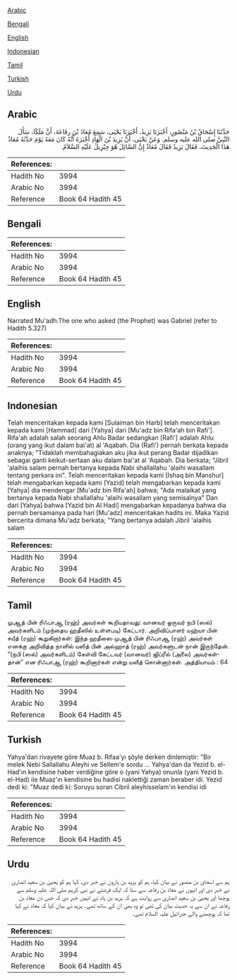 [Arabic](#arabic)

[Bengali](#bengali)

[English](#english)

[Indonesian](#indonesian)

[Tamil](#tamil)

[Turkish](#turkish)

[Urdu](#urdu)

## Arabic


<div dir="rtl" lang="ar" style={{fontSize:'larger',backgroundColor:'#f8f9fa',padding:20}}>
حَدَّثَنَا إِسْحَاقُ بْنُ مَنْصُورٍ، أَخْبَرَنَا يَزِيدُ، أَخْبَرَنَا يَحْيَى، سَمِعَ مُعَاذَ بْنَ رِفَاعَةَ، أَنَّ مَلَكًا، سَأَلَ النَّبِيَّ صلى الله عليه وسلم‏.‏ وَعَنْ يَحْيَى، أَنَّ يَزِيدَ بْنَ الْهَادِ أَخْبَرَهُ أَنَّهُ كَانَ مَعَهُ يَوْمَ حَدَّثَهُ مُعَاذٌ هَذَا الْحَدِيثَ، فَقَالَ يَزِيدُ فَقَالَ مُعَاذٌ إِنَّ السَّائِلَ هُوَ جِبْرِيلُ عَلَيْهِ السَّلاَمُ‏.‏
</div>
<div style={{backgroundColor:'#f8f9fa',padding:20, marginBottom: 10}}><table> <thead> <tr> <th>References:</th> <th></th> </tr> </thead> <tbody><tr><td>Hadith No</td><td>3994</td></tr><tr><td>Arabic No</td><td>3994</td></tr><tr><td>Reference</td><td>Book 64 Hadith 45</td></tr></tbody></table></div>

## Bengali


<div dir="ltr" lang="bn" style={{fontSize:'larger',backgroundColor:'#f8f9fa',padding:20}}>

</div>
<div style={{backgroundColor:'#f8f9fa',padding:20, marginBottom: 10}}><table> <thead> <tr> <th>References:</th> <th></th> </tr> </thead> <tbody><tr><td>Hadith No</td><td>3994</td></tr><tr><td>Arabic No</td><td>3994</td></tr><tr><td>Reference</td><td>Book 64 Hadith 45</td></tr></tbody></table></div>

## English


<div dir="ltr" lang="en" style={{fontSize:'larger',backgroundColor:'#f8f9fa',padding:20}}>
Narrated Mu'adh:The one who asked (the Prophet) was Gabriel (refer to Hadith 5.327)
</div>
<div style={{backgroundColor:'#f8f9fa',padding:20, marginBottom: 10}}><table> <thead> <tr> <th>References:</th> <th></th> </tr> </thead> <tbody><tr><td>Hadith No</td><td>3994</td></tr><tr><td>Arabic No</td><td>3994</td></tr><tr><td>Reference</td><td>Book 64 Hadith 45</td></tr></tbody></table></div>

## Indonesian


<div dir="ltr" lang="id" style={{fontSize:'larger',backgroundColor:'#f8f9fa',padding:20}}>
Telah menceritakan kepada kami [Sulaiman bin Harb] telah menceritakan kepada kami [Hammad] dari [Yahya] dari [Mu'adz bin Rifa'ah bin Rafi']. Rifa'ah adalah salah seorang Ahlu Badar sedangkan [Rafi'] adalah Ahlu (orang yang ikut dalam bai'at) al 'Aqabah. Dia (Rafi') pernah berkata kepada anaknya; "Tidaklah membahagiakan aku jika ikut perang Badar dijadikan sebagai ganti keikut-sertaan aku dalam bai'at al 'Aqabah. Dia berkata; "Jibril 'alaihis salam pernah bertanya kepada Nabi shallallahu 'alaihi wasallam tentang perkara ini". Telah menceritakan kepada kami [Ishaq bin Manshur] telah mengabarkan kepada kami [Yazid] telah mengabarkan kepada kami [Yahya] dia mendengar [Mu'adz bin Rifa'ah] bahwa; "Ada malaikat yang bertanya kepada Nabi shallallahu 'alaihi wasallam yang semisalnya" Dan dari [Yahya] bahwa [Yazid bin Al Hadi] mengabarkan kepadanya bahwa dia pernah bersamanya pada hari [Mu'adz] menceritakan hadits ini. Maka Yazid bercerita dimana Mu'adz berkata; "Yang bertanya adalah Jibril 'alaihis salam
</div>
<div style={{backgroundColor:'#f8f9fa',padding:20, marginBottom: 10}}><table> <thead> <tr> <th>References:</th> <th></th> </tr> </thead> <tbody><tr><td>Hadith No</td><td>3994</td></tr><tr><td>Arabic No</td><td>3994</td></tr><tr><td>Reference</td><td>Book 64 Hadith 45</td></tr></tbody></table></div>

## Tamil


<div dir="ltr" lang="ta" style={{fontSize:'larger',backgroundColor:'#f8f9fa',padding:20}}>
முஆத் பின் ரிஃபாஆ (ரஹ்) அவர்கள் கூறியதாவது: வானவர் ஒருவர் நபி (ஸல்) அவர்களிடம் (முந்தைய ஹதீஸில் உள்ளபடி) கேட்டார். அறிவிப்பாளர் யஹ்யா பின் சயீத் (ரஹ்) கூறுகிறார்கள்: இந்த ஹதீஸை முஆத் பின் ரிஃபாஆ (ரஹ்) அவர்கள் எனக்கு அறிவித்த நாளில் யஸீத் பின் அல்ஹாத் (ரஹ்) அவர்களுடன் நான் இருந்தேன். “(நபி (ஸல்) அவர்களிடம்) கேள்வி கேட்டவர் (வானவர்) ஜிப்ரீல் (அலை) அவர்கள்தான்” என ரிஃபாஆ (ரஹ்) கூறினார்கள் என்று யஸீத் சொன்னார்கள். அத்தியாயம் : 64
</div>
<div style={{backgroundColor:'#f8f9fa',padding:20, marginBottom: 10}}><table> <thead> <tr> <th>References:</th> <th></th> </tr> </thead> <tbody><tr><td>Hadith No</td><td>3994</td></tr><tr><td>Arabic No</td><td>3994</td></tr><tr><td>Reference</td><td>Book 64 Hadith 45</td></tr></tbody></table></div>

## Turkish


<div dir="ltr" lang="tr" style={{fontSize:'larger',backgroundColor:'#f8f9fa',padding:20}}>
Yahya'dan rivayete göre Muaz b. Rifaa'yı şöyle derken dinlemiştir: "Bir melek Nebi Sallallahu Aleyhi ve Sellem'e sordu ... Yahya'dan da Yezid b. el-Had'ın kendisine haber verdiğine göre o (yani Yahya) onunla (yani Yezid b. el-Had) ile Muaz'ın kendisine bu hadisi naklettiği zaman beraber idi. Yezid dedi ki: "Muaz dedi ki: Soruyu soran Cibril aleyhisselam'ın kendisi idi
</div>
<div style={{backgroundColor:'#f8f9fa',padding:20, marginBottom: 10}}><table> <thead> <tr> <th>References:</th> <th></th> </tr> </thead> <tbody><tr><td>Hadith No</td><td>3994</td></tr><tr><td>Arabic No</td><td>3994</td></tr><tr><td>Reference</td><td>Book 64 Hadith 45</td></tr></tbody></table></div>

## Urdu


<div dir="rtl" lang="ur" style={{fontSize:'larger',backgroundColor:'#f8f9fa',padding:20}}>
ہم سے اسحاق بن منصور نے بیان کیا، ہم کو یزید بن ہارون نے خبر دی، کہا ہم کو یحییٰ بن سعید انصاری نے خبر دی اور انہوں نے معاذ بن رفاعہ سے سنا کہ ایک فرشتے نے نبی کریم صلی اللہ علیہ وسلم سے پوچھا اور یحییٰ بن سعید انصاری سے روایت ہے کہ یزید بن ہاد نے انہیں خبر دی کہ جس دن معاذ بن رفاعہ نے ان سے یہ حدیث بیان کی تھی تو وہ بھی ان کے ساتھ تھے۔ یزید نے بیان کیا کہ معاذ نے کہا تھا کہ پوچھنے والے جبرائیل علیہ السلام تھے۔
</div>
<div style={{backgroundColor:'#f8f9fa',padding:20, marginBottom: 10}}><table> <thead> <tr> <th>References:</th> <th></th> </tr> </thead> <tbody><tr><td>Hadith No</td><td>3994</td></tr><tr><td>Arabic No</td><td>3994</td></tr><tr><td>Reference</td><td>Book 64 Hadith 45</td></tr></tbody></table></div>